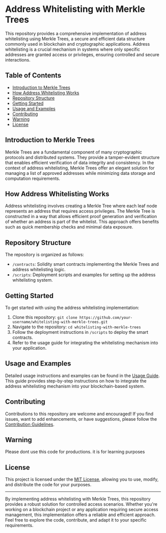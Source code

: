 # Address Whitelisting with Merkle Trees


This repository provides a comprehensive implementation of address whitelisting using Merkle Trees, a secure and efficient data structure commonly used in blockchain and cryptographic applications. Address whitelisting is a crucial mechanism in systems where only specific addresses are granted access or privileges, ensuring controlled and secure interactions.

## Table of Contents

- [Introduction to Merkle Trees](#introduction-to-merkle-trees)
- [How Address Whitelisting Works](#how-address-whitelisting-works)
- [Repository Structure](#repository-structure)
- [Getting Started](#getting-started)
- [Usage and Examples](#usage-and-examples)
- [Contributing](#contributing)
- [Warning](#Warning)
- [License](#license)

## Introduction to Merkle Trees

Merkle Trees are a fundamental component of many cryptographic protocols and distributed systems. They provide a tamper-evident structure that enables efficient verification of data integrity and consistency. In the context of address whitelisting, Merkle Trees offer an elegant solution for managing a list of approved addresses while minimizing data storage and computation requirements.

## How Address Whitelisting Works

Address whitelisting involves creating a Merkle Tree where each leaf node represents an address that requires access privileges. The Merkle Tree is constructed in a way that allows efficient proof generation and verification of whether an address is part of the whitelist. This approach offers benefits such as quick membership checks and minimal data exposure.

## Repository Structure

The repository is organized as follows:

- `/contracts`: Solidity smart contracts implementing the Merkle Trees and address whitelisting logic.
- `/scripts`: Deployment scripts and examples for setting up the address whitelisting system.

## Getting Started

To get started with using the address whitelisting implementation:

1. Clone this repository: `git clone https://github.com/your-username/whitelisting-with-merkle-trees.git`
2. Navigate to the repository: `cd whitelisting-with-merkle-trees`
3. Follow the deployment instructions in `/scripts` to deploy the smart contracts.
4. Refer to the usage guide for integrating the whitelisting mechanism into your application.

## Usage and Examples

Detailed usage instructions and examples can be found in the [Usage Guide](/docs/usage-guide.md). This guide provides step-by-step instructions on how to integrate the address whitelisting mechanism into your blockchain-based system.


## Contributing

Contributions to this repository are welcome and encouraged! If you find issues, want to add enhancements, or have suggestions, please follow the [Contribution Guidelines](/CONTRIBUTING.md).

## Warning

Please dont use this code for productions. it is for learning purposes

## License

This project is licensed under the [MIT License](LICENSE), allowing you to use, modify, and distribute the code for your purposes.

---

By implementing address whitelisting with Merkle Trees, this repository provides a robust solution for controlled access scenarios. Whether you're working on a blockchain project or any application requiring secure access management, this implementation offers a reliable and efficient approach. Feel free to explore the code, contribute, and adapt it to your specific requirements. 
